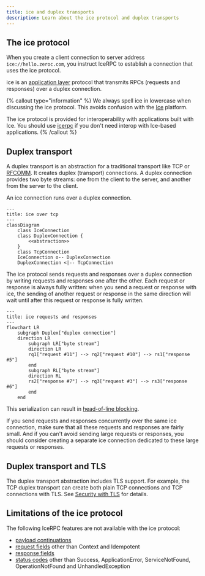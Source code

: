 ```yaml
---
title: ice and duplex transports
description: Learn about the ice protocol and duplex transports
---
```




## The ice protocol

When you create a client connection to server address `ice://hello.zeroc.com`, you instruct IceRPC to establish a
connection that uses the ice protocol.

ice is an [application layer](https://en.wikipedia.org/wiki/Application_layer) protocol that transmits RPCs (requests
and responses) over a duplex connection.

{% callout type="information" %}
We always spell ice in lowercase when discussing the ice protocol. This avoids confusion with the
[Ice](https://github.com/zeroc-ice/ice) platform.

The ice protocol is provided for interoperability with applications built with Ice. You should use
[icerpc](ice-multiplexed-transports) if you don't need interop with Ice-based applications.
{% /callout %}

## Duplex transport

A duplex transport is an abstraction for a traditional transport like TCP or
[RFCOMM](https://en.wikipedia.org/wiki/List_of_Bluetooth_protocols#Radio_frequency_communication_(RFCOMM)). It creates
duplex (transport) connections. A duplex connection provides two byte streams: one from the client to the server, and
another from the server to the client.

An ice connection runs over a duplex connection.

```mermaid
---
title: ice over tcp
---
classDiagram
    class IceConnection
    class DuplexConnection {
        <<abstraction>>
    }
    class TcpConnection
    IceConnection o-- DuplexConnection
    DuplexConnection <|-- TcpConnection
```

The ice protocol sends requests and responses over a duplex connection by writing requests and responses one after
the other. Each request or response is always fully written: when you send a request or response with ice, the sending
of another request or response in the same direction will wait until after this request or response is fully written.

```mermaid
---
title: ice requests and responses
---
flowchart LR
    subgraph Duplex["duplex connection"]
    direction LR
        subgraph LR["byte stream"]
        direction LR
        rq1["request #11"] --> rq2["request #10"] --> rs1["response #5"]
        end
        subgraph RL["byte stream"]
        direction RL
        rs2["response #7"] --> rq3["request #3"] --> rs3["response #6"]
        end
    end
```

This serialization can result in [head-of-line blocking](https://en.wikipedia.org/wiki/Head-of-line_blocking).

If you send requests and responses concurrently over the same ice connection, make sure that all these requests and
responses are fairly small. And if you can't avoid sending large requests or responses, you should consider creating a
separate ice connection dedicated to these large requests or responses.

## Duplex transport and TLS

The duplex transport abstraction includes TLS support. For example, the TCP duplex transport can create both plain TCP
connections and TCP connections with TLS. See [Security with TLS](../connection/security-with-tls) for details.

## Limitations of the ice protocol

The following IceRPC features are not available with the ice protocol:

- [payload continuations](../invocation/invocation-pipeline#payload-and-payload-continuation)
- [request fields](../invocation/outgoing-request#request-fields) other than Context and Idempotent
- [response fields](../invocation/incoming-response#response-fields)
- [status codes](../invocation/incoming-response#status-code) other than Success, ApplicationError, ServiceNotFound,
OperationNotFound and UnhandledException
